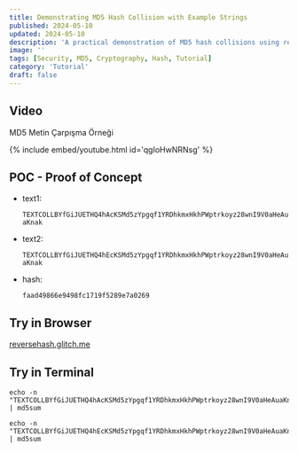 ```yaml
---
title: Demonstrating MD5 Hash Collision with Example Strings
published: 2024-05-10
updated: 2024-05-10
description: 'A practical demonstration of MD5 hash collisions using real string examples and their implications for security'
image: ''
tags: [Security, MD5, Cryptography, Hash, Tutorial]
category: 'Tutorial'
draft: false
---
```


## Video

MD5 Metin Çarpışma Örneği

{% include embed/youtube.html id='qgIoHwNRNsg' %}

## POC - Proof of Concept

- text1:

    `TEXTCOLLBYfGiJUETHQ4hAcKSMd5zYpgqf1YRDhkmxHkhPWptrkoyz28wnI9V0aHeAuaKnak`

- text2:

    `TEXTCOLLBYfGiJUETHQ4hEcKSMd5zYpgqf1YRDhkmxHkhPWptrkoyz28wnI9V0aHeAuaKnak`

- hash:

    `faad49866e9498fc1719f5289e7a0269`

## Try in Browser

[reversehash.glitch.me](https://reversehash.glitch.me/md5?md5=faad49866e9498fc1719f5289e7a0269)

## Try in Terminal

```
echo -n "TEXTCOLLBYfGiJUETHQ4hAcKSMd5zYpgqf1YRDhkmxHkhPWptrkoyz28wnI9V0aHeAuaKnak" | md5sum
```

```
echo -n "TEXTCOLLBYfGiJUETHQ4hEcKSMd5zYpgqf1YRDhkmxHkhPWptrkoyz28wnI9V0aHeAuaKnak" | md5sum
```
